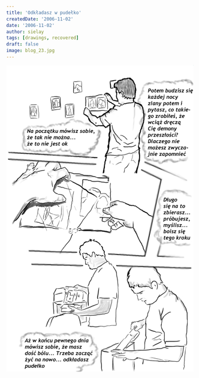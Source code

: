 ```yaml
---
title: 'Odkładasz w pudełko'
createdDate: '2006-11-02'
date: '2006-11-02'
author: sielay
tags: [drawings, recovered]
draft: false
image: blog_23.jpg
---
```


![](blog_23.jpg)
